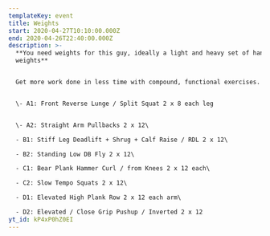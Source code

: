 ```yaml
---
templateKey: event
title: Weights
start: 2020-04-27T10:10:00.000Z
end: 2020-04-26T22:40:00.000Z
description: >-
  **You need weights for this guy, ideally a light and heavy set of hand
  weights** 


  Get more work done in less time with compound, functional exercises. Use this total body workout with dumbbells to improve strength, build lean muscle, and burn fat all with just one routine. You may always want to have a chair, box, or bench available, but it isn’t required.


  \- A1: Front Reverse Lunge / Split Squat 2 x 8 each leg


  \- A2: Straight Arm Pullbacks 2 x 12\

  - B1: Stiff Leg Deadlift + Shrug + Calf Raise / RDL 2 x 12\

  - B2: Standing Low DB Fly 2 x 12\

  - C1: Bear Plank Hammer Curl / from Knees 2 x 12 each\

  - C2: Slow Tempo Squats 2 x 12\

  - D1: Elevated High Plank Row 2 x 12 each arm\

  - D2: Elevated / Close Grip Pushup / Inverted 2 x 12
yt_id: kP4xP0hZ0EI
---
```

